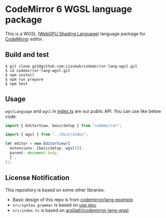 # CodeMirror 6 WGSL language package

This is a WGSL ([WebGPU Shading Language](https://www.w3.org/TR/WGSL/))
language package for [CodeMirror](https://codemirror.net/6/) editor.

## Build and test

```
$ git clone git@github.com:iizukak/codemirror-lang-wgsl.git
$ cd codemirror-lang-wgsl.git 
$ npm install
$ npm run prepare
$ npm test
```

## Usage

`wgslLanguage` and `wgsl` in [index.ts](https://github.com/iizukak/codemirror-lang-wgsl/blob/main/src/index.ts) are our public API.
You can use like below code.

```typescript
import { EditorView, basicSetup } from "codemirror";

import { wgsl } from "../dist/index";

let editor = new EditorView({
  extensions: [basicSetup, wgsl()],
  parent: document.body,
  }`,
});
```



## License Notification

This repository is based on some other libraries.

- Basic design of this repo is from [codemirror/lang-example](https://github.com/codemirror/lang-example)
- `src/syntax.grammar` is based on [use.gpu](https://gitlab.com/unconed/use.gpu/-/tree/master/packages/shader/src/wgsl/grammar).
- `src/index.ts` is based on [arsiliath/codemirror-lang-wgsl](https://github.com/arsiliath/codemirror-lang-wgsl/).